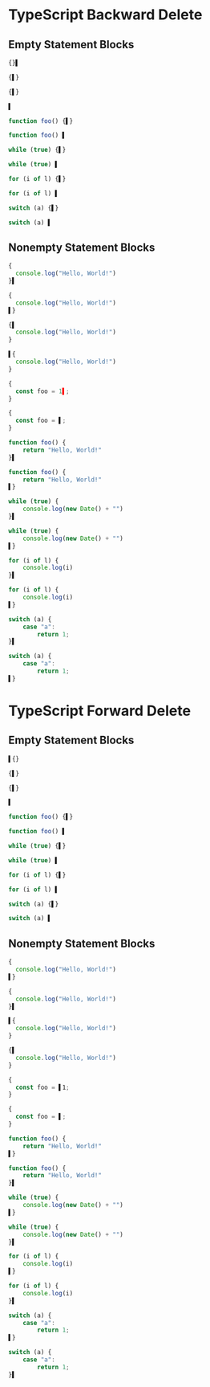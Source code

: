 # TypeScript Backward Delete
## Empty Statement Blocks
```ts
{}▌
```
```ts
{▌}
```

```ts
{▌}
```
```ts
▌
```

```ts
function foo() {▌}
```
```ts
function foo() ▌
```

```ts
while (true) {▌}
```
```ts
while (true) ▌
```

```ts
for (i of l) {▌}
```
```ts
for (i of l) ▌
```

```ts
switch (a) {▌}
```
```ts
switch (a) ▌
```

## Nonempty Statement Blocks
```ts
{
  console.log("Hello, World!")
}▌
```
```ts
{
  console.log("Hello, World!")
▌}
```

```ts
{▌
  console.log("Hello, World!")
}
```
```ts
▌{
  console.log("Hello, World!")
}
```

```ts
{
  const foo = 1▌;
}
```
```ts
{
  const foo = ▌;
}
```

```ts
function foo() {
	return "Hello, World!"
}▌
```
```ts
function foo() {
	return "Hello, World!"
▌}
```

```ts
while (true) {
	console.log(new Date() + "")
}▌
```
```ts
while (true) {
	console.log(new Date() + "")
▌}
```

```ts
for (i of l) {
	console.log(i)
}▌
```
```ts
for (i of l) {
	console.log(i)
▌}
```

```ts
switch (a) {
	case "a":
		return 1;
}▌
```
```ts
switch (a) {
	case "a":
		return 1;
▌}
```

# TypeScript Forward Delete
## Empty Statement Blocks
```ts
▌{}
```
```ts
{▌}
```

```ts
{▌}
```
```ts
▌
```

```ts
function foo() {▌}
```
```ts
function foo() ▌
```

```ts
while (true) {▌}
```
```ts
while (true) ▌
```

```ts
for (i of l) {▌}
```
```ts
for (i of l) ▌
```

```ts
switch (a) {▌}
```
```ts
switch (a) ▌
```

## Nonempty Statement Blocks
```ts
{
  console.log("Hello, World!")
▌}
```
```ts
{
  console.log("Hello, World!")
}▌
```

```ts
▌{
  console.log("Hello, World!")
}
```
```ts
{▌
  console.log("Hello, World!")
}
```

```ts
{
  const foo = ▌1;
}
```
```ts
{
  const foo = ▌;
}
```

```ts
function foo() {
	return "Hello, World!"
▌}
```
```ts
function foo() {
	return "Hello, World!"
}▌
```

```ts
while (true) {
	console.log(new Date() + "")
▌}
```
```ts
while (true) {
	console.log(new Date() + "")
}▌
```

```ts
for (i of l) {
	console.log(i)
▌}
```
```ts
for (i of l) {
	console.log(i)
}▌
```

```ts
switch (a) {
	case "a":
		return 1;
▌}
```
```ts
switch (a) {
	case "a":
		return 1;
}▌
```